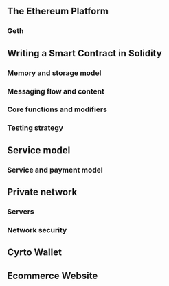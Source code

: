 
## The Ethereum Platform
### Geth

## Writing a Smart Contract in Solidity
### Memory and storage model
### Messaging flow and content
### Core functions and modifiers
### Testing strategy

## Service model
### Service and payment model

## Private network
### Servers
### Network security

## Cyrto Wallet

## Ecommerce Website
